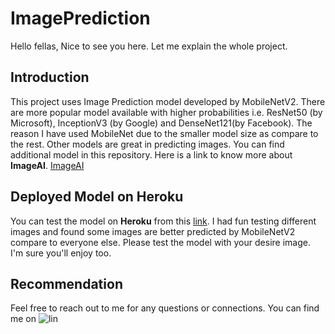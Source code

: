# ImagePrediction

Hello fellas, Nice to see you here. Let me explain the whole project.

## Introduction
This project uses Image Prediction model developed by MobileNetV2. There are more popular model available with higher probabilities i.e. ResNet50 (by Microsoft), InceptionV3 (by Google) and DenseNet121(by Facebook). The reason I have used MobileNet due to the smaller model size as compare to the rest. Other models are great in predicting images. You can find additional model in this repository. Here is a link to know more about **ImageAI**.
[ImageAI](https://github.com/OlafenwaMoses/ImageAI)

## Deployed Model on Heroku
You can test the model on **Heroku** from this [link](https://imagepredictiondeploy.herokuapp.com/). I had fun testing different images and found some images are better predicted by MobileNetV2 compare to everyone else. Please test the model with your desire image. I'm sure you'll enjoy too.

## Recommendation
Feel free to reach out to me for any questions or connections. You can find me on ![lin](https://cdn4.iconfinder.com/data/icons/social-messaging-ui-color-shapes-2-free/128/social-linkedin-circle-512.png=20*20)


